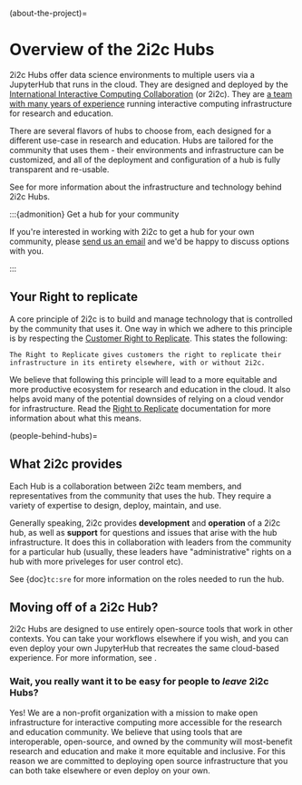 (about-the-project)=
# Overview of the 2i2c Hubs

2i2c Hubs offer data science environments to multiple users via a JupyterHub that runs in the cloud.
They are designed and deployed by the [International Interactive Computing Collaboration](https://2i2c.org) (or 2i2c). They are [a team with many years of experience](https://2i2c.org/about/) running interactive computing infrastructure for research and education.

There are several flavors of hubs to choose from, each designed for a different use-case in research and education.
Hubs are tailored for the community that uses them - their environments and infrastructure can be customized, and all of the deployment and configuration of a hub is fully transparent and re-usable.

See [](infrastructure.md) for more information about the infrastructure and technology behind 2i2c Hubs.

:::{admonition} Get a hub for your community

If you're interested in working with 2i2c to get a hub for your own community, please [send us an email](mailto:hello@2i2c.org) and we'd be happy to discuss options with you.

:::

## Your Right to replicate

A core principle of 2i2c is to build and manage technology that is controlled by the community that uses it.
One way in which we adhere to this principle is by respecting the [Customer Right to Replicate](https://2i2c.org/right-to-replicate/). This states the following:

```{epigraph}
The Right to Replicate gives customers the right to replicate their infrastructure in its entirety elsewhere, with or without 2i2c.
```

We believe that following this principle will lead to a more equitable and more productive ecosystem for research and education in the cloud. It also helps avoid many of the potential downsides of relying on a cloud vendor for infrastructure. Read the [Right to Replicate](https://2i2c.org/right-to-replicate/) documentation for more information about what this means.

(people-behind-hubs)=
## What 2i2c provides

Each Hub is a collaboration between 2i2c team members, and representatives from the community that uses the hub.
They require a variety of expertise to design, deploy, maintain, and use.

Generally speaking, 2i2c provides **development** and **operation** of a 2i2c hub, as well as **support** for questions and issues that arise with the hub infrastructure.
It does this in collaboration with leaders from the community for a particular hub (usually, these leaders have "administrative" rights on a hub with more priveleges for user control etc).

See {doc}`tc:sre` for more information on the roles needed to run the hub.

## Moving off of a 2i2c Hub?

2i2c Hubs are designed to use entirely open-source tools that work in other contexts. You can take your workflows elsewhere if you wish, and you can even deploy your own JupyterHub that recreates the same cloud-based experience. For more information, see [](migration-guide).

### Wait, you really want it to be easy for people to _leave_ 2i2c Hubs?

Yes! We are a non-profit organization with a mission to make open infrastructure for interactive computing more accessible for the research and education community. We believe that using tools that are interoperable, open-source, and owned by the community will most-benefit research and education and make it more equitable and inclusive. For this reason we are committed to deploying open source infrastructure that you can both take elsewhere or even deploy on your own.
